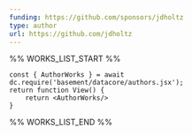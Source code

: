 ```yaml
---
funding: https://github.com/sponsors/jdholtz
type: author
url: https://github.com/jdholtz
---
```



%% WORKS_LIST_START %%

```datacorejsx
const { AuthorWorks } = await dc.require('basement/datacore/authors.jsx');
return function View() {
    return <AuthorWorks/>
}
```
%% WORKS_LIST_END %%